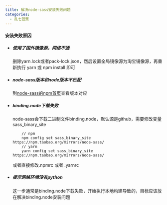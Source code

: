 ```yaml
---
title: 解决node-sass安装失败问题
categories:
  - 乱七芭蕉
---
```


#### 安装失败原因

- ##### 使用了国外镜像源，网络不通

    删除yarn.lock或者pack-lock.json，然后设置全局镜像源为淘宝镜像源，再重新执行 yarn 或 npm install 即可

- ##### node-sass版本和node版本不匹配

    到[node-sass的npm首页](https://www.npmjs.com/package/node-sass)查看版本对应

- ##### binding.node下载失败

    node-sass会下载二进制文件binding.node，默认源是github，需要修改变量sass_binary_site
    
    ```
        // npm
        npm config set sass_binary_site https://npm.taobao.org/mirrors/node-sass/
        // yarn
        yarn config set sass_binary_site https://npm.taobao.org/mirrors/node-sass/
    ```
    或者直接修改.npmrc 或者 .yarnrc
    
- ##### 提示网络环境没有python
  
    这一步通常是binding.node下载失败，开始执行本地构建导致的，目标应该放在解决binding.node安装问题
